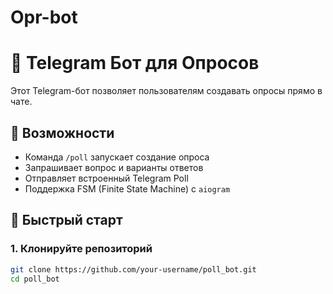 # Opr-bot
# 🤖 Telegram Бот для Опросов

Этот Telegram-бот позволяет пользователям создавать опросы прямо в чате.

## 📌 Возможности

- Команда `/poll` запускает создание опроса
- Запрашивает вопрос и варианты ответов
- Отправляет встроенный Telegram Poll
- Поддержка FSM (Finite State Machine) с `aiogram`

## 🚀 Быстрый старт

### 1. Клонируйте репозиторий

```bash
git clone https://github.com/your-username/poll_bot.git
cd poll_bot
